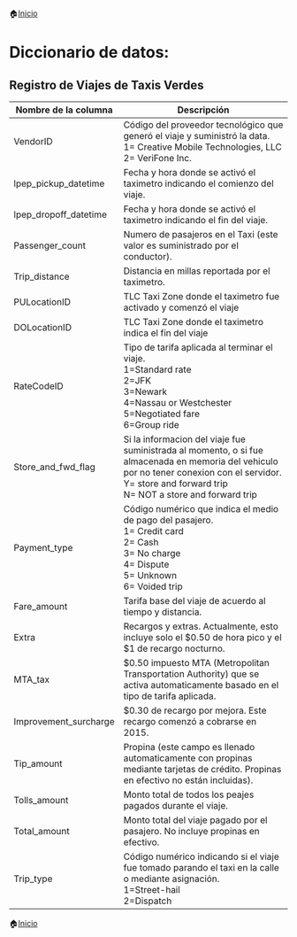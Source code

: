 🏠[Inicio](/README.md)
# Diccionario de datos:
## Registro de Viajes de Taxis Verdes

|Nombre de la columna| Descripción |
|--------------------|-------------|
|VendorID |Código del proveedor tecnológico que generó el viaje y suministró la data.<br> 1= Creative Mobile Technologies, LLC <br>2= VeriFone Inc.|
|lpep_pickup_datetime| Fecha y hora donde se activó el taximetro indicando el comienzo del viaje.|
|lpep_dropoff_datetime| Fecha y hora donde se activó el taximetro indicando el fin del viaje.|
|Passenger_count| Numero de pasajeros en el Taxi (este valor es suministrado por el conductor).|
|Trip_distance| Distancia en millas reportada por el taximetro.|
|PULocationID| TLC Taxi Zone donde el taximetro fue activado y comenzó el viaje|
|DOLocationID| TLC Taxi Zone donde el taximetro indica el fin del viaje|
|RateCodeID| Tipo de tarifa aplicada al terminar el viaje.<br>1=Standard rate<br>2=JFK<br>3=Newark<br>4=Nassau or Westchester<br>5=Negotiated fare<br>6=Group ride|
|Store_and_fwd_flag| Si la informacion del viaje fue suministrada al momento, o si fue almacenada en memoria del vehiculo por no tener conexion con el servidor.<br>Y= store and forward trip<br>N= NOT a store and forward trip|
|Payment_type| Código numérico que indica el medio de pago del pasajero.<br>1= Credit card<br>2= Cash<br>3= No charge<br>4= Dispute<br>5= Unknown<br>6= Voided trip|
|Fare_amount| Tarifa base del viaje de acuerdo al tiempo y distancia.|
|Extra| Recargos y extras. Actualmente, esto incluye solo el $0.50 de hora pico y el $1 de recargo nocturno.|
|MTA_tax| $0.50 impuesto MTA (Metropolitan Transportation Authority) que se activa automaticamente basado en el tipo de tarifa aplicada.|
|Improvement_surcharge| $0.30 de recargo por mejora. Este recargo comenzó a cobrarse en 2015.|
|Tip_amount| Propina (este campo es llenado automaticamente con propinas mediante tarjetas de crédito. Propinas en efectivo no están incluidas).|
|Tolls_amount| Monto total de todos los peajes pagados durante el viaje.|
|Total_amount| Monto total del viaje pagado por el pasajero. No incluye propinas en efectivo.|
|Trip_type| Código numérico indicando si el viaje fue tomado parando el taxi en la calle o mediante asignación.<br>1=Street-hail<br>2=Dispatch|

🏠[Inicio](/README.md)